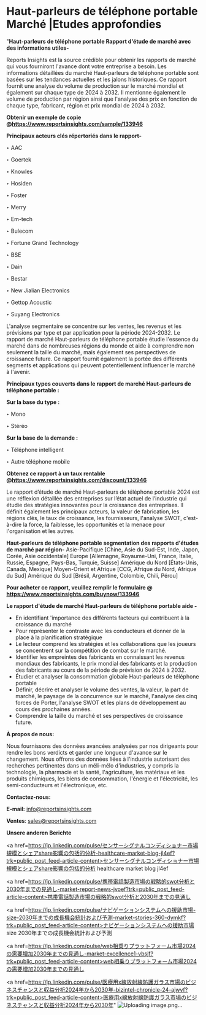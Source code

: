 # Haut-parleurs de téléphone portable Marché |Etudes approfondies

"<strong>Haut-parleurs de téléphone portable Rapport d'étude de marché avec des informations utiles-</strong>

Reports Insights est la source crédible pour obtenir les rapports de marché qui vous fourniront l'avance dont votre entreprise a besoin. Les informations détaillées du marché Haut-parleurs de téléphone portable sont basées sur les tendances actuelles et les jalons historiques. Ce rapport fournit une analyse du volume de production sur le marché mondial et également sur chaque type de 2024 à 2032. Il mentionne également le volume de production par région ainsi que l'analyse des prix en fonction de chaque type, fabricant, région et prix mondial de 2024 à 2032.

<strong><b>Obtenir un exemple de copie @</b></strong><a href=https://www.reportsinsights.com/sample/133946><strong><b>https://www.reportsinsights.com/sample/133946</b></strong></a>

<b>Principaux acteurs clés répertoriés dans le rapport-</b>

<b> </b>‣ AAC

‣ Goertek

‣ Knowles

‣ Hosiden

‣ Foster

‣ Merry

‣ Em-tech

‣ Bulecom

‣ Fortune Grand Technology

‣ BSE

‣ Dain

‣ Bestar

‣ New Jialian Electronics

‣ Gettop Acoustic

‣ Suyang Electronics

L'analyse segmentaire se concentre sur les ventes, les revenus et les prévisions par type et par application pour la période 2024-2032. Le rapport de marché Haut-parleurs de téléphone portable étudie l'essence du marché dans de nombreuses régions du monde et aide à comprendre non seulement la taille du marché, mais également ses perspectives de croissance future. Ce rapport fournit également la portée des différents segments et applications qui peuvent potentiellement influencer le marché à l'avenir.

<strong>Principaux types couverts dans le rapport de marché Haut-parleurs de téléphone portable :</strong>

<strong>Sur la base du type :</strong>

‣ Mono

‣ Stéréo

<strong>Sur la base de la demande :</strong>

‣ Téléphone intelligent

‣ Autre téléphone mobile

<strong><b>Obtenez ce rapport à un taux rentable @</b></strong><a href=https://www.reportsinsights.com/discount/133946><strong><b>https://www.reportsinsights.com/discount/133946</b></strong></a>

Le rapport d’étude de marché Haut-parleurs de téléphone portable 2024 est une réflexion détaillée des entreprises sur l’état actuel de l’industrie qui étudie des stratégies innovantes pour la croissance des entreprises. Il définit également les principaux acteurs, la valeur de fabrication, les régions clés, le taux de croissance, les fournisseurs, l'analyse SWOT, c'est-à-dire la force, la faiblesse, les opportunités et la menace pour l'organisation et les autres.

<strong>Haut-parleurs de téléphone portable segmentation des rapports d'études de marché par région-</strong>
Asie-Pacifique [Chine, Asie du Sud-Est, Inde, Japon, Corée, Asie occidentale]
Europe [Allemagne, Royaume-Uni, France, Italie, Russie, Espagne, Pays-Bas, Turquie, Suisse]
Amérique du Nord [États-Unis, Canada, Mexique]
Moyen-Orient et Afrique [CCG, Afrique du Nord, Afrique du Sud]
Amérique du Sud [Brésil, Argentine, Colombie, Chili, Pérou]

<strong>Pour acheter ce rapport, veuillez remplir le formulaire @   <a href=https://www.reportsinsights.com/buynow/133946>https://www.reportsinsights.com/buynow/133946</a></strong>

<strong>Le rapport d'étude de marché Haut-parleurs de téléphone portable aide -</strong>
<ul>
  <li>En identifiant 'importance des différents facteurs qui contribuent à la croissance du marché</li>
  <li>Pour représenter le contraste avec les conducteurs et donner de la place à la planification stratégique</li>
  <li>Le lecteur comprend les stratégies et les collaborations que les joueurs se concentrent sur la compétition de combat sur le marché.</li>
  <li>Identifier les empreintes des fabricants en connaissant les revenus mondiaux des fabricants, le prix mondial des fabricants et la production des fabricants au cours de la période de prévision de 2024 à 2032.</li>
  <li>Étudier et analyser la consommation globale Haut-parleurs de téléphone portable</li>
  <li>Définir, décrire et analyser le volume des ventes, la valeur, la part de marché, le paysage de la concurrence sur le marché, l'analyse des cinq forces de Porter, l'analyse SWOT et les plans de développement au cours des prochaines années.</li>
  <li>Comprendre la taille du marché et ses perspectives de croissance future.</li>
</ul>
<strong>À propos de nous:</strong>

Nous fournissons des données avancées analysées par nos dirigeants pour rendre les bons verdicts et garder une longueur d'avance sur le changement. Nous offrons des données liées à l'industrie autorisant des recherches pertinentes dans un méli-mélo d'industries, y compris la technologie, la pharmacie et la santé, l'agriculture, les matériaux et les produits chimiques, les biens de consommation, l'énergie et l'électricité, les semi-conducteurs et l'électronique, etc.

<strong>Contactez-nous:</strong>

<strong>E-mail:</strong> <a href=mailto:info@reportsinsights.com>info@reportsinsights.com</a>

<strong>Ventes</strong>: <a href=mailto:sales@reportsinsights.com>sales@reportsinsights.com</a>

<strong>Unsere anderen Berichte</strong>

<a href=https://jp.linkedin.com/pulse/センサーシグナルコンディショナー市場規模とシェアshare影響の包括的分析-healthcare-market-blog-jl4ef?trk=public_post_feed-article-content>センサーシグナルコンディショナー市場規模とシェアshare影響の包括的分析 healthcare market blog jl4ef</a>

<a href=https://jp.linkedin.com/pulse/携帯電話製造市場の戦略的swot分析と2030年までの見通し-market-report-news-jvoef?trk=public_post_feed-article-content>携帯電話製造市場の戦略的swot分析と2030年までの見通し</a>

<a href=https://jp.linkedin.com/pulse/ナビゲーションシステムへの援助市場-size-2030年までの成長機会統計および予測-market-stories-360-dymkf?trk=public_post_feed-article-content>ナビゲーションシステムへの援助市場 size 2030年までの成長機会統計および予測</a>

<a href=https://jp.linkedin.com/pulse/web相乗りプラットフォーム市場2024の需要増加2030年までの見通し-market-excellence1-vbsjf?trk=public_post_feed-article-content>web相乗りプラットフォーム市場2024の需要増加2030年までの見通し</a>

<a href=https://jp.linkedin.com/pulse/医療用x線放射線防護ガラス市場のビジネスチャンスと収益分析2024年から2030年-bizintel-chronicle-24-ajwvf?trk=public_post_feed-article-content>医療用x線放射線防護ガラス市場のビジネスチャンスと収益分析2024年から2030年</a>"
![Uploading image.png…]()
